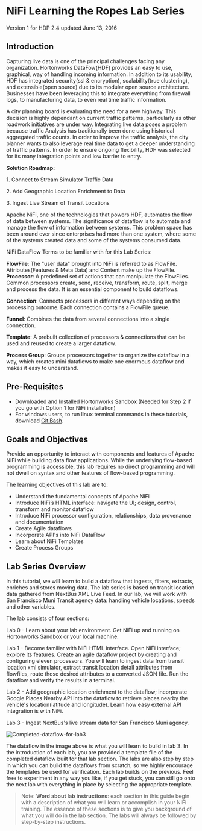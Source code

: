 # NiFi Learning the Ropes Lab Series

Version 1 for HDP 2.4 updated June 13, 2016

## Introduction

Capturing live data is one of the principal challenges facing any organization.  Hortonworks DataFow(HDF) provides an easy to use, graphical, way of handling incoming information.  In addition to its usability, HDF has integrated security(ssl & encryption), scalability(true clustering), and extensible(open source) due to its modular open source architecture.  Businesses have been leveraging this to integrate everything from firewall logs, to manufacturing data, to even real time traffic information.

A city planning board is evaluating the need for a new highway.  This decision is highly dependant on current traffic patterns, particularly as other roadwork initiatives are under way.  Integrating live data poses a problem because traffic Analysis has traditionally been done using historical aggregated traffic counts.  In order to improve the traffic analysis, the city planner wants to also leverage real time data to get a deeper understanding of traffic patterns.  In order to ensure ongoing flexibility, HDF was selected for its many integration points and low barrier to entry.

**Solution Roadmap:**

1\. Connect to Stream Simulator Traffic Data

2\. Add Geographic Location Enrichment to Data

<!-- Compute and Extract Average speed for 2 transits -->
<!-- Visualize Data with Solr and Banana -->

3\. Ingest Live Stream of Transit Locations

Apache NiFi, one of the technologies that powers HDF, automates the flow of data between systems. The significance of dataflow is to automate and manage the flow of information between systems. This problem space has been around ever since enterprises had more than one system, where some of the systems created data and some of the systems consumed data.

NiFi DataFlow Terms to be familiar with for this Lab Series:

**FlowFile**: The "user data" brought into NiFi is referred to as FlowFile. Attributes(Features & Meta Data) and Content make up the FlowFile.
**Processor**: A predefined set of actions that can manipulate the FlowFiles.  Common processors create, send, receive, transform, route, split, merge and process the data. It is an essential component to build dataflows.

**Connection**: Connects processors in different ways depending on the processing outcome. Each connection contains a FlowFile queue.

**Funnel**: Combines the data from several connections into a single connection.

**Template**: A prebuilt collection of processors & connections that can be used and reused to create a larger dataflow.

**Process Group**: Groups processors together to organize the dataflow in a way, which creates mini dataflows to make one enormous dataflow and makes it easy to understand.

## Pre-Requisites
- Downloaded and Installed Hortonworks Sandbox (Needed for Step 2 if you go with Option 1 for NiFi installation)
- For windows users, to run linux terminal commands in these tutorials, download [Git Bash](https://openhatch.org/missions/windows-setup/install-git-bash).

## Goals and Objectives

Provide an opportunity to interact with components and features of Apache NiFi while building data flow applications. While the underlying flow-based programming is accessible, this lab requires no direct programming and will not dwell on syntax and other features of flow-based programming.

The learning objectives of this lab are to:
- Understand the fundamental concepts of Apache NiFi
- Introduce NiFi’s HTML interface: navigate the UI; design, control, transform and monitor dataflow
- Introduce NiFi processor configuration, relationships, data provenance and documentation
- Create Agile dataflows
- Incorporate API's into NiFi DataFlow
- Learn about NiFi Templates
- Create Process Groups

## Lab Series Overview

In this tutorial, we will learn to build a dataflow that ingests, filters, extracts, enriches and stores moving data. The lab series is based on transit location data gathered from NextBus XML Live Feed. In our lab, we will work with San Francisco Muni Transit agency data: handling vehicle locations, speeds and other variables.

The lab consists of four sections:

Lab 0 - Learn about your lab environment. Get NiFi up and running on Hortonworks Sandbox or your local machine.

Lab 1 - Become familiar with NiFi HTML interface. Open NiFi interface; explore its features. Create an agile dataflow project by creating and configuring eleven processors. You will learn to ingest data from transit location xml simulator, extract transit location detail attributes from flowfiles, route those desired attributes to a converted JSON file. Run the dataflow and verify the results in a terminal.

Lab 2 - Add geographic location enrichment to the dataflow; incorporate Google Places Nearby API into the dataflow to retrieve places nearby the vehicle's location(latitude and longitude). Learn how easy external API integration is with NiFi.

Lab 3 - Ingest NextBus's live stream data for San Francisco Muni agency.

![Completed-dataflow-for-lab3]()

The dataflow in the image above is what you will learn to build in lab 3. In the introduction of each lab, you are provided a template file of the completed dataflow built for that lab section. The labs are also step by step in which you can build the dataflows from scratch, so we highly encourage the templates be used for verification. Each lab builds on the previous. Feel free to experiment in any way you like, if you get stuck, you can still go onto the next lab with everything in place by selecting the appropriate template.


> Note: **Word about lab instructions**: each section in this guide begin with a description of what you will learn or accomplish in your NiFi training. The essence of these sections is to give you background of what you will do in the lab section. The labs will always be followed by step-by-step instructions.
